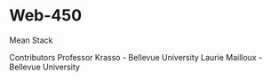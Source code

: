 # Web-450
Mean Stack

Contributors
Professor Krasso - Bellevue University
Laurie Mailloux - Bellevue University

